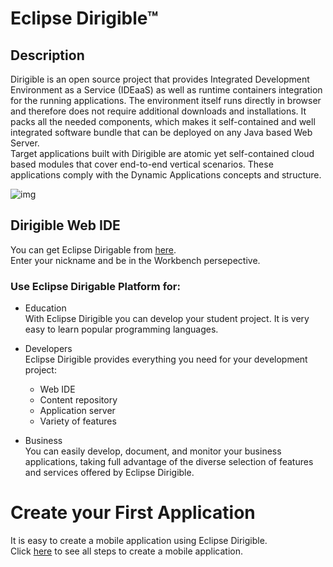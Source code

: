 # Eclipse Dirigible™

## Description


Dirigible is an open source project that provides Integrated Development Environment as a Service (IDEaaS) as well as runtime containers integration for the running applications. The environment itself runs directly in browser and therefore does not require additional downloads and installations. It packs all the needed components, which makes it self-contained and well integrated software bundle that can be deployed on any Java based Web Server.<br>
Target applications built with Dirigible are atomic yet self-contained cloud based modules that cover end-to-end vertical scenarios. These applications comply with the Dynamic Applications concepts and structure.



![img][0]



## Dirigible Web IDE  

You can get Eclipse Dirigable from [here](http://dirigible.eclipse.org/).<br>
Enter your nickname and be in the Workbench persepective.

### Use Eclipse Dirigable Platform for: 

* Education <br>
With Eclipse Dirigible you can develop your student project. It is very easy to learn popular programming languages. 

* Developers<br>
Eclipse Dirigible provides everything you need for your development project:

    - Web IDE
    - Content repository
    - Application server
    - Variety of features

* Business<br>
You can easily develop, document, and monitor your business applications, taking full advantage of the diverse selection of features and services offered by Eclipse Dirigible.

# Create your First Application
 
It is easy to create a mobile application using Eclipse Dirigible. <br>
Click [here][1] to see all steps to create a mobile application.

[0]:https://github.com/dirigiblelabs/curriculum/blob/master/PerihanAsanova/Dirigible_Pros_Cons.png
[1]:https://github.com/dirigiblelabs/curriculum/blob/master/PerihanAsanova/MobileApplication.md


